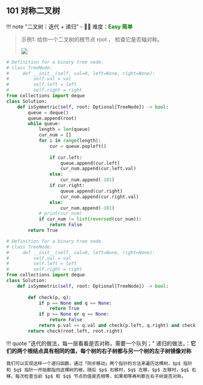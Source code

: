 ## 101 对称二叉树 

<!-- 所有文件名必须是该题目的英文名 -->

!!! note "二叉树｜迭代 + 递归"
    <!-- 这里记载考察的数据结构、算法等 -->
    - 🔑🔑 难度：<span style = "color:Green; font-weight:bold">Easy 简单</span>

<!-- <span style = "color:gold; font-weight:bold">Medium 中等 </span> 中等 -->
<!-- <span style = "color:crisma; font-weight:bold">High 困难</span> 困难 -->
<!-- <span style = "color:Green; font-weight:bold">Easy 简单</span> 简单 -->

<!-- 题目简介 -->


> 示例1:
> 给你一个二叉树的根节点 root ， 检查它是否轴对称。
>
> ![](https://pic.leetcode.cn/1698026966-JDYPDU-image.png)


```python
# Definition for a binary tree node.
# class TreeNode:
#     def __init__(self, val=0, left=None, right=None):
#         self.val = val
#         self.left = left
#         self.right = right
from collections import deque
class Solution:
    def isSymmetric(self, root: Optional[TreeNode]) -> bool:
        queue = deque()
        queue.append(root)
        while queue:
            length = len(queue)
            cur_num = []
            for i in range(length):
                cur = queue.popleft()
                
                if cur.left:
                    queue.append(cur.left)
                    cur_num.append(cur.left.val)
                else:
                    cur_num.append(-101)
                if cur.right:
                    queue.append(cur.right)
                    cur_num.append(cur.right.val)
                else:
                    cur_num.append(-101)
            # print(cur_num)
            if cur_num != list(reversed(cur_num)):
                return False
        return True
```

```python
# Definition for a binary tree node.
# class TreeNode:
#     def __init__(self, val=0, left=None, right=None):
#         self.val = val
#         self.left = left
#         self.right = right
from collections import deque
class Solution:
    def isSymmetric(self, root: Optional[TreeNode]) -> bool:
        
        def check(p, q):
            if p == None and q == None:
                return True
            if p == None or q == None:
                return False
            return p.val == q.val and check(p.left, q.right) and check(p.right, q.left)
        return check(root.left, root.right)
```

!!! quote "迭代的做法，每一层看看是否对称，需要一个队列；"
    递归的做法，：**它们的两个根结点具有相同的值，每个树的右子树都与另一个树的左子树镜像对称**

    我们可以实现这样一个递归函数，通过「同步移动」两个指针的方法来遍历这棵树，$p$ 指针和 $q$ 指针一开始都指向这棵树的根，随后 $p$ 右移时，$q$ 左移，$p$ 左移时，$q$ 右移。每次检查当前 $p$ 和 $q$ 节点的值是否相等，如果相等再判断左右子树是否对称。

